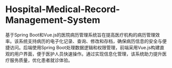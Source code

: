 # Hospital-Medical-Record-Management-System
基于Spring Boot和Vue.js的医院病历管理系统旨在提高医疗机构的病历管理效率。该系统支持病历的电子化记录、查询、修改和存档，确保病历信息的安全与便捷访问。后端使用Spring Boot处理数据逻辑和权限管理，前端采用Vue.js构建直观的用户界面，便于医护人员快速操作。通过实现信息化管理，该系统助力提升医疗服务质量，优化患者就诊体验。
